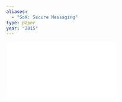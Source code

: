 ```yaml
---
aliases:
  - "SoK: Secure Messaging"
type: paper
year: "2015"
---
```

![](../../../../meri-public/garden/c4a983fc44c9163582ce1fac8a794b11.pdf)